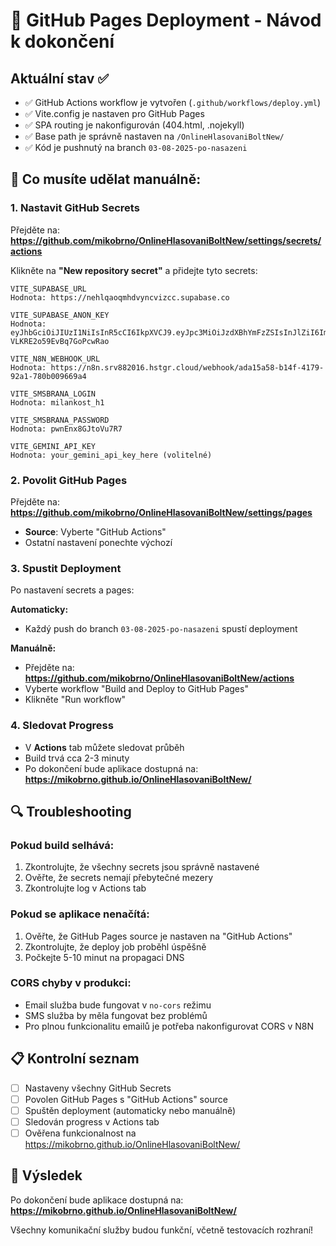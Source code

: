 # 🚀 GitHub Pages Deployment - Návod k dokončení

## Aktuální stav ✅
- ✅ GitHub Actions workflow je vytvořen (`.github/workflows/deploy.yml`)
- ✅ Vite.config je nastaven pro GitHub Pages
- ✅ SPA routing je nakonfigurován (404.html, .nojekyll)
- ✅ Base path je správně nastaven na `/OnlineHlasovaniBoltNew/`
- ✅ Kód je pushnutý na branch `03-08-2025-po-nasazeni`

## 🔧 Co musíte udělat manuálně:

### 1. Nastavit GitHub Secrets
Přejděte na: **https://github.com/mikobrno/OnlineHlasovaniBoltNew/settings/secrets/actions**

Klikněte na **"New repository secret"** a přidejte tyto secrets:

```
VITE_SUPABASE_URL
Hodnota: https://nehlqaoqmhdvyncvizcc.supabase.co

VITE_SUPABASE_ANON_KEY  
Hodnota: eyJhbGciOiJIUzI1NiIsInR5cCI6IkpXVCJ9.eyJpc3MiOiJzdXBhYmFzZSIsInJlZiI6Im5laGxxYW9xbWhkdnluY3ZpemNjIiwicm9sZSI6ImFub24iLCJpYXQiOjE3NTQwNzY1OTEsImV4cCI6MjA2OTY1MjU5MX0.poCWT_JCWnP5t0FvQjk3-VLKRE2o59EvBq7GoPcwRao

VITE_N8N_WEBHOOK_URL
Hodnota: https://n8n.srv882016.hstgr.cloud/webhook/ada15a58-b14f-4179-92a1-780b009669a4

VITE_SMSBRANA_LOGIN
Hodnota: milankost_h1

VITE_SMSBRANA_PASSWORD
Hodnota: pwnEnx8GJtoVu7R7

VITE_GEMINI_API_KEY
Hodnota: your_gemini_api_key_here (volitelné)
```

### 2. Povolit GitHub Pages
Přejděte na: **https://github.com/mikobrno/OnlineHlasovaniBoltNew/settings/pages**

- **Source**: Vyberte "GitHub Actions"
- Ostatní nastavení ponechte výchozí

### 3. Spustit Deployment
Po nastavení secrets a pages:

**Automaticky:**
- Každý push do branch `03-08-2025-po-nasazeni` spustí deployment

**Manuálně:**
- Přejděte na: **https://github.com/mikobrno/OnlineHlasovaniBoltNew/actions**
- Vyberte workflow "Build and Deploy to GitHub Pages"
- Klikněte "Run workflow"

### 4. Sledovat Progress
- V **Actions** tab můžete sledovat průběh
- Build trvá cca 2-3 minuty
- Po dokončení bude aplikace dostupná na: **https://mikobrno.github.io/OnlineHlasovaniBoltNew/**

## 🔍 Troubleshooting

### Pokud build selhává:
1. Zkontrolujte, že všechny secrets jsou správně nastavené
2. Ověřte, že secrets nemají přebytečné mezery
3. Zkontrolujte log v Actions tab

### Pokud se aplikace nenačítá:
1. Ověřte, že GitHub Pages source je nastaven na "GitHub Actions"
2. Zkontrolujte, že deploy job proběhl úspěšně
3. Počkejte 5-10 minut na propagaci DNS

### CORS chyby v produkci:
- Email služba bude fungovat v `no-cors` režimu
- SMS služba by měla fungovat bez problémů
- Pro plnou funkcionalitu emailů je potřeba nakonfigurovat CORS v N8N

## 📋 Kontrolní seznam
- [ ] Nastaveny všechny GitHub Secrets
- [ ] Povolen GitHub Pages s "GitHub Actions" source
- [ ] Spuštěn deployment (automaticky nebo manuálně)
- [ ] Sledován progress v Actions tab
- [ ] Ověřena funkcionalnost na https://mikobrno.github.io/OnlineHlasovaniBoltNew/

## 🎯 Výsledek
Po dokončení bude aplikace dostupná na:
**https://mikobrno.github.io/OnlineHlasovaniBoltNew/**

Všechny komunikační služby budou funkční, včetně testovacích rozhraní!
